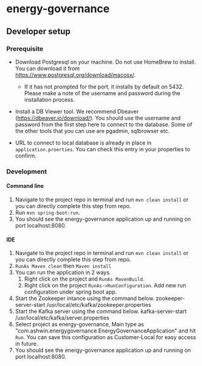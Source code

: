 # energy-governance
## Developer setup

### Prerequisite

- Download Postgresql on your machine. Do not use HomeBrew to install.
You can download it from https://www.postgresql.org/download/macosx/. 
   - If it has not prompted for the port, it installs by default on 5432. Please make a note of the 	username and password during the installation process. 
   	
- Install a DB Viewer tool. We recommend Dbeaver (https://dbeaver.io/download/). You  should use the username and password from the first step here to connect to the 			database. Some of the other tools that you can use are pgadmin, sqlbrowser etc.
- URL to connect to local database is already in place in `application.proerties`. You can check this entry in your properties to confirm.

### Development

#### Command line

1. Navigate to the project repo in terminal and run `mvn clean install` or you can directly complete this step from  repo.
2. Run `mvn spring-boot:run`.
3. You should see the energy-governance application up and running on port localhost:8080.

#### IDE
1. Navigate to the project repo in terminal and run `mvn clean install` or you can directly complete this step from  repo.
2. `RunAs Maven clean` then `Maven install`
3. You can run the application in 2 ways.  
   1. Right click on the project and `RunAs MavenBuild`.  
   2. Right click on the project `RunAs->RunConfiguration`. Add new run configuration under spring boot app. 
4. Start the Zookeeper intance using the command below.
zookeeper-server-start /usr/local/etc/kafka/zookeeper.properties
5. Start the Kafka server using the command below.
kafka-server-start /usr/local/etc/kafka/server.properties
6. Select project as energy-governance, Main type as "com.ashwin.energygovernance.EnergyGovernanceApplication" and hit `Run`. You can save this configuration as Customer-Local for easy access in future.
7. You should see the energy-governance application up and running on port localhost:8080.
